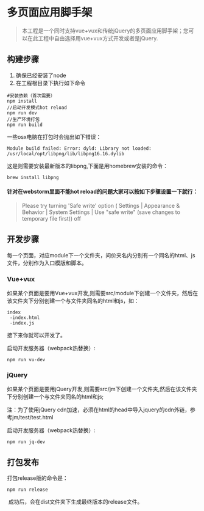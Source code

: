 
# 多页面应用脚手架

> 本工程是一个同时支持vue+vux和传统jQuery的多页面应用脚手架；您可以在此工程中自由选择用vue+vux方式开发或者是jQuery.

## 构建步骤

1. 确保已经安装了node
2. 在工程根目录下执行如下命令

```shell
#安装依赖（首次需要）
npm install
//启动开发模式hot reload
npm run dev
//生产环境打包
npm run build
```
一些osx电脑在打包时会抛出如下错误：

```
Module build failed: Error: dyld: Library not loaded: /usr/local/opt/libpng/lib/libpng16.16.dylib
```

这是则需要安装最新版本的libpng,下面是用homebrew安装的命令：

```shell
brew install libpng
```



#### 针对在webstorm里面不能hot reload的问题大家可以按如下步骤设置一下就行：

> Please try turning 'Safe write' option ( Settings | Appearance & Behavior | System Settings | Use "safe write" (save changes to temporary file first)) off

## 开发步骤

每一个页面，对应module下一个文件夹，问价夹名内分别有一个同名的html、js文件，分别作为入口模版和脚本。

### **Vue+vux**

如果某个页面是要用Vue+vux开发,则需要src/module下创建一个文件夹，然后在该文件夹下分别创建一个与文件夹同名的html和js，如：

```
index
 -index.html
 -index.js
```

接下来你就可以开发了。

启动开发服务器（webpack热替换）:

```
npm run vu-dev
```

### jQuery

如果某个页面是要用jQuery开发,则需要src/jm下创建一个文件夹,然后在该文件夹下分别创建一个与文件夹同名的html和js;

注：为了使用jQuery cdn加速，必须在html的head中导入jquery的cdn外链，参考jm/test/test.html

启动开发服务器（webpack热替换）:

```
npm run jq-dev
```

## 打包发布

打包release版的命令是：

```
npm run release
```

 成功后，会在dist文件夹下生成最终版本的release文件。
